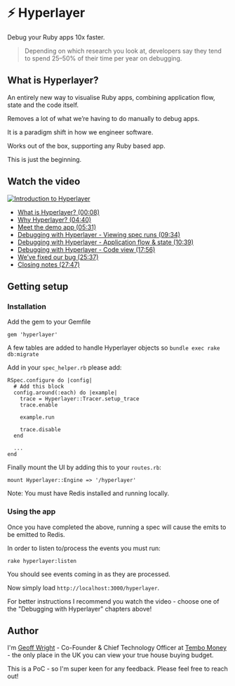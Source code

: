 
# ⚡️ Hyperlayer

Debug your Ruby apps 10x faster.

> Depending on which research you look at, developers say they tend to spend 25–50% of their time per year on debugging.

## What is Hyperlayer?

An entirely new way to visualise Ruby apps, combining application flow, state and the code itself.

Removes a lot of what we’re having to do manually to debug apps.

It is a paradigm shift in how we engineer software.

Works out of the box, supporting any Ruby based app.

This is just the beginning.

## Watch the video
[![Introduction to Hyperlayer](http://img.youtube.com/vi/9iZkE8ZrFMU/0.jpg)](http://www.youtube.com/watch?v=9iZkE8ZrFMU "Introduction to Hyperlayer")

* [What is Hyperlayer? (00:08)](https://www.youtube.com/watch?v=9iZkE8ZrFMU&t=00m08s)
* [Why Hyperlayer? (04:40)](https://www.youtube.com/watch?v=9iZkE8ZrFMU&t=04m40s)
* [Meet the demo app (05:31)](https://www.youtube.com/watch?v=9iZkE8ZrFMU&t=05m31s)
* [Debugging with Hyperlayer - Viewing spec runs (09:34)](https://www.youtube.com/watch?v=9iZkE8ZrFMU&t=09m34s)
* [Debugging with Hyperlayer - Application flow & state (10:39)](https://www.youtube.com/watch?v=9iZkE8ZrFMU&t=10m39s)
* [Debugging with Hyperlayer - Code view (17:56)](https://www.youtube.com/watch?v=9iZkE8ZrFMU&t=17m56s)
* [We’ve fixed our bug (25:37)](https://www.youtube.com/watch?v=9iZkE8ZrFMU&t=25m37s)
* [Closing notes (27:47)](https://www.youtube.com/watch?v=9iZkE8ZrFMU&t=27m47s)

## Getting setup

### Installation

Add the gem to your Gemfile

```
gem 'hyperlayer'
```

A few tables are added to handle Hyperlayer objects so `bundle exec rake db:migrate`

Add in your `spec_helper.rb` please add:

```
RSpec.configure do |config|
  # Add this block
  config.around(:each) do |example|
    trace = Hyperlayer::Tracer.setup_trace
    trace.enable

    example.run

    trace.disable
  end

  ...
end
```

Finally mount the UI by adding this to your `routes.rb`:

```
mount Hyperlayer::Engine => '/hyperlayer'
```

Note: You must have Redis installed and running locally.

### Using the app

Once you have completed the above, running a spec will cause the emits to be emitted to Redis.

In order to listen to/process the events you must run:
```
rake hyperlayer:listen
```
You should see events coming in as they are processed.

Now simply load `http://localhost:3000/hyperlayer`.

For better instructions I recommend you watch the video - choose one of the "Debugging with Hyperlayer" chapters above!
## Author

I'm [Geoff Wright](https://www.github.com/geoffw8) - Co-Founder & Chief Technology Officer at [Tembo Money](https://tembomoney.com) - the only place in the UK you can view your true house buying budget.

This is a PoC - so I'm super keen for any feedback. Please feel free to reach out!
